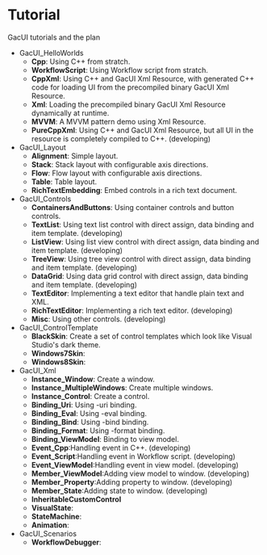 # Tutorial

GacUI tutorials and the plan

* GacUI_HelloWorlds
    * **Cpp**: Using C++ from stratch.
    * **WorkflowScript**: Using Workflow script from stratch.
    * **CppXml**: Using C++ and GacUI Xml Resource, with generated C++ code for loading UI from the precompiled binary GacUI Xml Resource.
    * **Xml**: Loading the precompiled binary GacUI Xml Resource dynamically at runtime.
    * **MVVM**: A MVVM pattern demo using Xml Resource.
    * **PureCppXml**: Using C++ and GacUI Xml Resource, but all UI in the resource is completely compiled to C++. (developing)
* GacUI_Layout
    * **Alignment**: Simple layout.
    * **Stack**: Stack layout with configurable axis directions.
    * **Flow**: Flow layout with configurable axis directions.
    * **Table**: Table layout.
    * **RichTextEmbedding**: Embed controls in a rich text document.
* GacUI_Controls
    * **ContainersAndButtons**: Using container controls and button controls.
    * **TextList**: Using text list control with direct assign, data binding and item template. (developing)
    * **ListView**: Using list view control with direct assign, data binding and item template. (developing)
    * **TreeView**: Using tree view control with direct assign, data binding and item template. (developing)
    * **DataGrid**: Using data grid control with direct assign, data binding and item template. (developing)
    * **TextEditor**: Implementing a text editor that handle plain text and XML.
    * **RichTextEditor**: Implementing a rich text editor. (developing)
    * **Misc**: Using other controls. (developing)
* GacUI_ControlTemplate
    * **BlackSkin**: Create a set of control templates which look like Visual Studio's dark theme.
    * **Windows7Skin**:
    * **Windows8Skin**:
* GacUI_Xml
	* **Instance_Window**: Create a window.
	* **Instance_MultipleWindows**: Create multiple windows.
	* **Instance_Control**: Create a control.
	* **Binding_Uri**: Using -uri binding.
	* **Binding_Eval**: Using -eval binding.
	* **Binding_Bind**: Using -bind binding.
	* **Binding_Format**: Using -format binding.
	* **Binding_ViewModel**: Binding to view model.
    * **Event_Cpp**:Handling event in C++. (developing)
	* **Event_Script**:Handling event in Workflow script. (developing)
	* **Event_ViewModel**:Handling event in view model. (developing)
	* **Member_ViewModel**:Adding view model to window. (developing)
	* **Member_Property**:Adding property to window. (developing)
	* **Member_State**:Adding state to window. (developing)
    * **InheritableCustomControl**
    * **VisualState**:
    * **StateMachine**:
    * **Animation**:
* GacUI_Scenarios
    * **WorkflowDebugger**:
